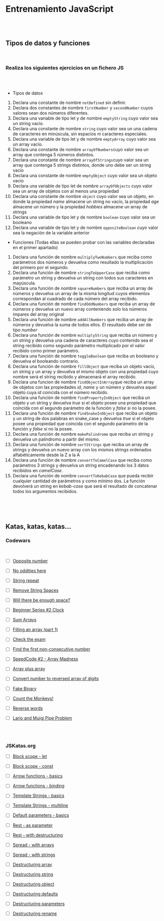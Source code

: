 # Entrenamiento JavaScript

<br>
<br>

## Tipos de datos y funciones

<br>

### Realiza los siguientes ejercicios en un fichero JS

<br>
<br>

- Tipos de datos

1. Declara una constante de nombre `notDefined` sin definir.
2. Declara dos constantes de nombre `firstNumber` y `secondNumber` cuyos valores sean dos números diferentes.
3. Declara una variable de tipo let y de nombre `emptyString` cuyo valor sea un string vacío.
4. Declara una constante de nombre `string` cuyo valor sea un una cadena de caracteres en minúscula, sin espacios ni caracteres especiales.
5. Declara una variable de tipo let y de nombre `emptyArray` cuyo valor sea un array vacío.
6. Declara una constante de nombre `arrayOfNumbers`cuyo valor sea un array que contenga 5 números distintos.
7. Declara una constante de nombre `arrayOfStrings`cuyo valor sea un array que contenga 5 strings distintos, donde uno debe ser un string vacío
8. Declara una constante de nombre `emptyObject` cuyo valor sea un objeto vacío
9. Declara una variable de tipo let de nombre `arrayOfObjects` cuyo valor sea un array de objetos con al menos una propiedad
10. Declara una constante de nombre `object` cuyo valor sea un objeto, en donde la propiedad *name* almacene un string no vacío, la propiedad *age* almacene un número y la propiedad *hobbies* almacene un array de strings
11. Declara una variable de tipo let y de nombre `boolean` cuyo valor sea un booleano
12. Declara una variable de tipo let y de nombre `oppositeBoolean` cuyo valor sea la negación de la variable anterior



- Funciones (Todas ellas se pueden probar con las variables declaradas en el primer apartado)

1. Declara una función de nombre `multiplyTwoNumbers` que reciba como parámetros dos números y devuelva como resultado la multiplicación del primero por el segundo. 
2. Declara una función de nombre `stringToUpperCase` que reciba como parámetro un string y devuelva un string con todos sus caracteres en mayúscula.
3. Declara una función de nombre `squareNumbers` que reciba un array de números y devuelva un array de la misma longitud cuyos elementos correspondan al cuadrado de cada número del array recibido.
4. Declara una función de nombre `findOddNumbers` que reciba un array de números y devuelva un nuevo array conteniendo solo los números impares del array original
5. Declara una función de nombre `addAllNumbers` que reciba un array de números y devuelva la suma de todos ellos. El resultado debe ser de tipo *number*
6. Declara una función de nombre `multiplyString` que reciba un número y un string y devuelva una cadena de caracteres cuyo contenido sea el string recibido como segundo parámetro multiplicado por el valor recibido como primer parámetro. 
7. Declara una función de nombre `toggleBoolean` que reciba un booleano y devuelva el booleando contrario. 
8. Declara una función de nombre `fillObject` que reciba un objeto vacío, un string y un array y devuelva el mismo objeto con una propiedad cuyo nombre será el string recibido y almacenará el array recibido. 
9. Declara una funcion de nombre `findObjectInArray`que reciba un array de objetos con las propiedades *id*, *name* y un número y devuelva aquel objeto cuya *id* coincida con el número recibido. 
10. Declara una función de nombre `findPropertyInObject` que reciba un objeto y un string y devuelva *true* si el objeto posee una propiedad que coincida con el segundo parámetro de la función y *false* si no la posee. 
11. Declara una función de nombre `findSnakeInObject` que reciba un objeto y un string de dos palabras en snake_case y devuelva *true* si el objeto posee una propiedad que coincida con el segundo parámetro de la función y *false* si no la posee. 
12. Declara una función de nombre `makePalindrome` que reciba un string y devuelva un palíndromo a partir del mismo.
13. Declara una función de nombre `sortStrings` que reciba un array de strings y devuelva un nuevo array con los mismos strings ordenados alfabéticamente desde la Z a la A
14. Declara una función de nombre `convertToCamelCase` que reciba como parámetros 3 strings y devuelva un string encadenando los 3 datos recibidos en *camelCase*. 
15. Declara una función de nombre `convertToKebabCase` que pueda recibir cualquier cantidad de parámetros y como mínimo dos. La función devolverá un string en *kebab-case* que será el resultado de concatenar todos los argumentos recibidos. 

<br>
<br>
<br>

## Katas, katas, katas...

### Codewars
<br>


- [ ] [Opposite number](https://www.codewars.com/kata/56dec885c54a926dcd001095)
- [ ] [No oddities here](https://www.codewars.com/kata/51fd6bc82bc150b28e0000ce)
- [ ] [String repeat](https://www.codewars.com/kata/57a0e5c372292dd76d000d7e)
- [ ] [Remove String Spaces](https://www.codewars.com/kata/57eae20f5500ad98e50002c5)
- [ ] [Will there be enough space?](https://www.codewars.com/kata/5875b200d520904a04000003)
- [ ] [Beginner Series #2 Clock](https://www.codewars.com/kata/55f9bca8ecaa9eac7100004a)
- [ ] [Sum Arrays](https://www.codewars.com/kata/53dc54212259ed3d4f00071c)
- [ ] [Filling an array (part 1)](https://www.codewars.com/kata/571d42206414b103dc0006a1)
- [ ] [Check the exam](https://www.codewars.com/kata/5a3dd29055519e23ec000074)
- [ ] [Find the first non-consecutive number](https://www.codewars.com/kata/58f8a3a27a5c28d92e000144/)
- [ ] [SpeedCode #2 - Array Madness](https://www.codewars.com/kata/56ff6a70e1a63ccdfa0001b1)
- [ ] [Array plus array](https://www.codewars.com/kata/5a2be17aee1aaefe2a000151)
- [ ] [Convert number to reversed array of digits](https://www.codewars.com/kata/5583090cbe83f4fd8c000051)
- [ ] [Fake Binary](https://www.codewars.com/kata/57eae65a4321032ce000002d)
- [ ] [Count the Monkeys!](https://www.codewars.com/kata/56f69d9f9400f508fb000ba7)
- [ ] [Reverse words](https://www.codewars.com/kata/5259b20d6021e9e14c0010d4/train/javascript)
- [ ] [Lario and Muigi Pipe Problem](https://www.codewars.com/kata/56b29582461215098d00000f)


<br>
<br>

### JSKatas.org

- [ ] [Block scope - let](https://tddbin.com/#?kata=es6/language/block-scoping/let)
- [ ] [Block scope - const](https://tddbin.com/#?kata=es6/language/block-scoping/const)
- [ ] [Arrow functions - basics](https://tddbin.com/#?kata=es6/language/arrow-functions/basics)
- [ ] [Arrow functions - binding](https://tddbin.com/#?kata=es6/language/arrow-functions/binding)
- [ ] [Template Strings - basics](https://tddbin.com/#?kata=es6/language/template-strings/basics)
- [ ] [Template Strings - multiline](https://tddbin.com/#?kata=es6/language/template-strings/multiline)
- [ ] [Default parameters - basics](https://tddbin.com/#?kata=es6/language/default-parameters/basics)
- [ ] [Rest - as parameter](https://tddbin.com/#?kata=es6/language/rest/as-parameter)
- [ ] [Rest - with destructuring](https://tddbin.com/#?kata=es6/language/rest/with-destructuring)
- [ ] [Spread - with arrays](https://tddbin.com/#?kata=es6/language/spread/with-arrays)
- [ ] [Spread - with strings](https://tddbin.com/#?kata=es6/language/spread/with-strings)
- [ ] [Destructuring array](https://tddbin.com/#?kata=es6/language/destructuring/array)
- [ ] [Destructuring string](https://tddbin.com/#?kata=es6/language/destructuring/string)
- [ ] [Destructuring object](https://tddbin.com/#?kata=es6/language/destructuring/object)
- [ ] [Destructuring defaults](https://tddbin.com/#?kata=es6/language/destructuring/defaults)
- [ ] [Destructuring parameters](https://tddbin.com/#?kata=es6/language/destructuring/parameters)
- [ ] [Destructuring rename](https://tddbin.com/#?kata=es6/language/destructuring/rename)



